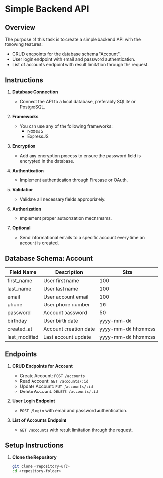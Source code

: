 # Simple Backend API

## Overview

The purpose of this task is to create a simple backend API with the following features:
- CRUD endpoints for the database schema "Account".
- User login endpoint with email and password authentication.
- List of accounts endpoint with result limitation through the request.

## Instructions

1. **Database Connection**
   - Connect the API to a local database, preferably SQLite or PostgreSQL.

2. **Frameworks**
   - You can use any of the following frameworks:
     - NodeJS
     - ExpressJS

3. **Encryption**
   - Add any encryption process to ensure the password field is encrypted in the database.

4. **Authentication**
   - Implement authentication through Firebase or OAuth.

5. **Validation**
   - Validate all necessary fields appropriately.

6. **Authorization**
   - Implement proper authorization mechanisms.

7. **Optional**
   - Send informational emails to a specific account every time an account is created.

## Database Schema: Account

| Field Name     | Description          | Size         |
|----------------|----------------------|--------------|
| first_name     | User first name      | 100          |
| last_name      | User last name       | 100          |
| email          | User account email   | 100          |
| phone          | User phone number    | 16           |
| password       | Account password     | 50           |
| birthday       | User birth date      | yyyy-mm-dd   |
| created_at     | Account creation date| yyyy-mm-dd hh:mm:ss |
| last_modified  | Last account update  | yyyy-mm-dd hh:mm:ss |

## Endpoints

1. **CRUD Endpoints for Account**
   - Create Account: `POST /accounts`
   - Read Account: `GET /accounts/:id`
   - Update Account: `PUT /accounts/:id`
   - Delete Account: `DELETE /accounts/:id`

2. **User Login Endpoint**
   - `POST /login` with email and password authentication.

3. **List of Accounts Endpoint**
   - `GET /accounts` with result limitation through the request.

## Setup Instructions

1. **Clone the Repository**
   ```bash
   git clone <repository-url>
   cd <repository-folder>

